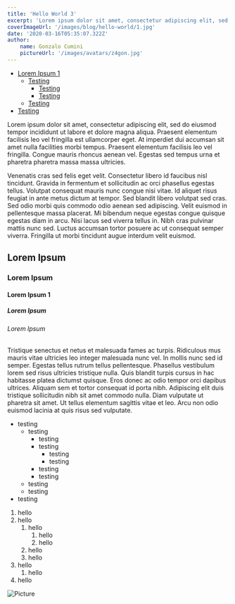 ```yaml
---
title: 'Hello World 3'
excerpt: 'Lorem ipsum dolor sit amet, consectetur adipiscing elit, sed do eiusmod tempor incididunt ut labore et dolore magna aliqua. Praesent elementum facilisis leo vel fringilla est ullamcorper eget. At imperdiet dui accumsan sit amet nulla facilities morbi tempus.'
coverImageUrl: '/images/blog/hello-world/1.jpg'
date: '2020-03-16T05:35:07.322Z'
author:
    name: Gonzalo Cumini
    pictureUrl: '/images/avatars/z4gon.jpg'
---
```


-   [Lorem Ipsum 1](#lorem-ipsum-1)
    -   [Testing](#lorem-ipsum-2)
        -   [Testing](#lorem-ipsum-3)
        -   [Testing](#lorem-ipsum-3)
    -   [Testing](#lorem-ipsum-3)
-   [Testing](#lorem-ipsum-4)

Lorem ipsum dolor sit amet, consectetur adipiscing elit, sed do eiusmod tempor incididunt ut labore et dolore magna aliqua. Praesent elementum facilisis leo vel fringilla est ullamcorper eget. At imperdiet dui accumsan sit amet nulla facilities morbi tempus. Praesent elementum facilisis leo vel fringilla. Congue mauris rhoncus aenean vel. Egestas sed tempus urna et pharetra pharetra massa massa ultricies.

Venenatis cras sed felis eget velit. Consectetur libero id faucibus nisl tincidunt. Gravida in fermentum et sollicitudin ac orci phasellus egestas tellus. Volutpat consequat mauris nunc congue nisi vitae. Id aliquet risus feugiat in ante metus dictum at tempor. Sed blandit libero volutpat sed cras. Sed odio morbi quis commodo odio aenean sed adipiscing. Velit euismod in pellentesque massa placerat. Mi bibendum neque egestas congue quisque egestas diam in arcu. Nisi lacus sed viverra tellus in. Nibh cras pulvinar mattis nunc sed. Luctus accumsan tortor posuere ac ut consequat semper viverra. Fringilla ut morbi tincidunt augue interdum velit euismod.

## Lorem Ipsum

### Lorem Ipsum

#### Lorem Ipsum 1

##### Lorem Ipsum

###### Lorem Ipsum

Tristique senectus et netus et malesuada fames ac turpis. Ridiculous mus mauris vitae ultricies leo integer malesuada nunc vel. In mollis nunc sed id semper. Egestas tellus rutrum tellus pellentesque. Phasellus vestibulum lorem sed risus ultricies tristique nulla. Quis blandit turpis cursus in hac habitasse platea dictumst quisque. Eros donec ac odio tempor orci dapibus ultrices. Aliquam sem et tortor consequat id porta nibh. Adipiscing elit duis tristique sollicitudin nibh sit amet commodo nulla. Diam vulputate ut pharetra sit amet. Ut tellus elementum sagittis vitae et leo. Arcu non odio euismod lacinia at quis risus sed vulputate.

-   testing
    -   testing
        -   testing
        -   testing
            -   testing
            -   testing
        -   testing
        -   testing
    -   testing
    -   testing
-   testing

1. hello
1. hello
    1. hello
        1. hello
        2. hello
    2. hello
    3. hello
1. hello
    1. hello
1. hello

![Picture](/images/blog/hello-world/1.jpg)
